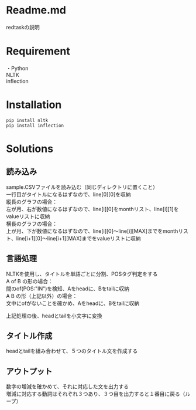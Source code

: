 # Readme.md
redtaskの説明

# Requirement
・Python  
  NLTK  
  inflection  
  
# Installation
```pip install nltk```  
```pip install inflection```  

# Solutions
## 読み込み  
sample.CSVファイルを読み込む（同じディレクトリに置くこと）  
一行目がタイトルになるはずなので、line[0][0]を収納  
縦長のグラフの場合：  
 左が月、右が数値になるはずなので、line[i][0]をmonthリスト、line[i][1]をvalueリストに収納  
横長のグラフの場合：  
 上が月、下が数値になるはずなので、line[i][0]〜line[i][MAX]までをmonthリスト、line[i+1][0]〜line[i+1][MAX]までをvalueリストに収納  
  
  
## 言語処理  
NLTKを使用し、タイトルを単語ごとに分割、POSタグ判定をする  
A of B の形の場合：  
 間のof(POS:"IN")を検知、Aをheadに、Bをtailに収納  
A B の形（上記以外）の場合：   
 文中にofがないことを確かめ、Aをheadに、Bをtailに収納  
  
上記処理の後、headとtailを小文字に変換  
  
  
## タイトル作成  
headとtailを組み合わせて、５つのタイトル文を作成する  
  
  
## アウトプット  
数字の増減を確かめて、それに対応した文を出力する  
増減に対応する動詞はそれぞれ３つあり、３つ目を出力すると１番目に戻る（ループ）  



